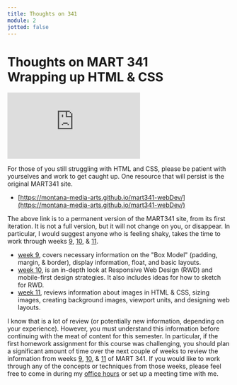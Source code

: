 ```yaml
---
title: Thoughts on 341
module: 2
jotted: false
---
```


# Thoughts on MART 341<br>Wrapping up HTML & CSS

<!-- Potentially remove this page in future iterations -->

<div class="embed-responsive embed-responsive-16by9"><iframe class="embed-responsive-item" src="https://umontana.zoom.us/rec/play/6ZQudbuqqW43EobE5gSDAvEvW9XpeqishyIW_6VcmByzAiVVYwehM-cVa-fUxzgqiAhVwSNCESToMK_n?continueMode=true" frameborder="0" allowfullscreen></iframe></div>


For those of you still struggling with HTML and CSS, please be patient with yourselves and work to get caught up. One resource that will persist is the original MART341 site.

- [https://montana-media-arts.github.io/mart341-webDev/](https://montana-media-arts.github.io/mart341-webDev/)

The above link is to a permanent version of the MART341 site, from its first iteration. It is not a full version, but it will not change on you, or disappear. In particular, I would suggest anyone who is feeling shaky, takes the time to work through weeks [9](https://montana-media-arts.github.io/mart341-webDev/modules/week-9/overview/), [10](https://montana-media-arts.github.io/mart341-webDev/modules/week-10/overview/), & [11](https://montana-media-arts.github.io/mart341-webDev/modules/week-11/overview/).

- [week 9](https://montana-media-arts.github.io/mart341-webDev/modules/week-9/overview/), covers necessary information on the "Box Model" (padding, margin, & border), display information, float, and basic layouts.
- [week 10](https://montana-media-arts.github.io/mart341-webDev/modules/week-10/overview/), is an in-depth look at Responsive Web Design (RWD) and mobile-first design strategies. It also includes ideas for how to sketch for RWD.
- [week 11](https://montana-media-arts.github.io/mart341-webDev/modules/week-11/overview/), reviews information about images in HTML & CSS, sizing images, creating background images, viewport units, and designing web layouts.

I know that is a lot of review (or potentially new information, depending on your experience). However, you must understand this information before continuing with the meat of content for this semester. In particular, if the first homework assignment for this course was challenging, you should plan a significant amount of time over the next couple of weeks to review the information from weeks  [9](https://montana-media-arts.github.io/mart341-webDev/modules/week-9/overview/), [10](https://montana-media-arts.github.io/mart341-webDev/modules/week-10/overview/), & [11](https://montana-media-arts.github.io/mart341-webDev/modules/week-11/overview/) of MART 341. If you would like to work through any of the concepts or techniques from those weeks, please feel free to come in during my [office hours]({{site.baseurl}}/instructors/#office-hours) or set up a meeting time with me. 